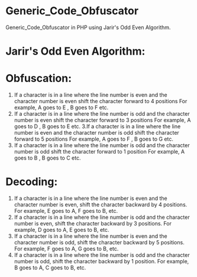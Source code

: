 # Generic_Code_Obfuscator
Generic_Code_Obfuscator in PHP using Jarir's Odd Even Algorithm. 

# Jarir's Odd Even Algorithm:

# Obfuscation:

1. If a character is in a line where the line number is even and the character number is even shift the character forward to  4 positions For example, A goes to E , B goes to F etc.
2. If a character is in a line where the line number is odd and the character number is even shift the character forward to  3 positions For example, A goes to D , B goes to E etc.
3.If a character is in a line where the line number is even and the character number is odd shift the character forward to  5 positions For example, A goes to F , B goes to G etc.
4. If a character is in a line where the line number is odd and the character number is odd shift the character forward to  1 position For example, A goes to B , B goes to C etc.

# Decoding:

1. If a character is in a line where the line number is even and the character number is even, shift the character backward by 4 positions. For example, E goes to A, F goes to B, etc.
2. If a character is in a line where the line number is odd and the character number is even, shift the character backward by 3 positions. For example, D goes to A, E goes to B, etc.
3. If a character is in a line where the line number is even and the character number is odd, shift the character backward by 5 positions. For example, F goes to A, G goes to B, etc.
4. If a character is in a line where the line number is odd and the character number is odd, shift the character backward by 1 position. For example, B goes to A, C goes to B, etc.
